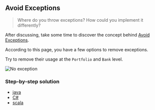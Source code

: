 ## Avoid Exceptions
> Where do you throw exceptions? How could you implement it differently?

After discussing, take some time to discover the concept behind [Avoid Exceptions](https://xtrem-tdd.netlify.app/Flavours/avoid-exceptions).

According to this page, you have a few options to remove exceptions.

Try to remove their usage at the `Portfolio` and `Bank` level.

![No exception](../../docs/img/no-exception.png)

### Step-by-step solution
- [java](../../java/docs/06.no-exception-authorized.md)
- [C#](../../c%23/docs/06.no-exception-authorized.md)
- [scala](../../scala/docs/06.no-exception-authorized.md)